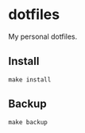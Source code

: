 # dotfiles

My personal dotfiles.

## Install

```
make install
```

## Backup

```
make backup
```
